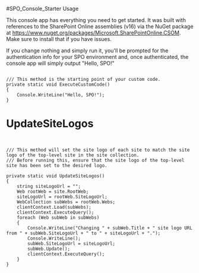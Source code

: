 #SPO_Console_Starter Usage

This console app has everything you need to get started.  It was built with references to the SharePoint Online assemblies (v16) via the NuGet package at https://www.nuget.org/packages/Microsoft.SharePointOnline.CSOM.  Make sure to install that if you have issues.

If you change nothing and simply run it, you'll be prompted for the authentication info for your SPO environment and, once authenticated, the console app will simply output "Hello, SPO!"

<pre><code>
/// This method is the starting point of your custom code.
private static void ExecuteCustomCode() 
{
    Console.WriteLine("Hello, SPO!"); 
}
</code></pre>

# UpdateSiteLogos
<code>
<summary>
/// This method will set the site logo of each site to match the site logo of the top-level site in the site collection.
/// Before running this, ensure that the site logo of the top-level site has been set to the desired logo.
</summary>
private static void UpdateSiteLogos()
{
    string siteLogoUrl = "";
    Web rootWeb = site.RootWeb;
    siteLogoUrl = rootWeb.SiteLogoUrl;
    WebCollection subWebs = rootWeb.Webs;
    clientContext.Load(subWebs);
    clientContext.ExecuteQuery();
    foreach (Web subWeb in subWebs)
    {
        Console.WriteLine("Changing " + subWeb.Title + " site logo URL from " + subWeb.SiteLogoUrl + " to " + siteLogoUrl + ".");
        Console.WriteLine();
        subWeb.SiteLogoUrl = siteLogoUrl;
        subWeb.Update();
        clientContext.ExecuteQuery();
    }
}
</code>
